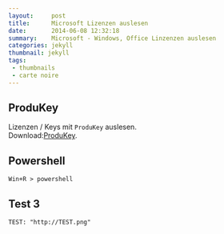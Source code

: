 ```yaml
---
layout:     post
title:      Microsoft Lizenzen auslesen
date:       2014-06-08 12:32:18
summary:    Microsoft - Windows, Office Linzenzen auslesen
categories: jekyll
thumbnail: jekyll
tags:
 - thumbnails
 - carte noire
---
```



## ProduKey


Lizenzen / Keys mit `ProduKey` auslesen.
<br>Download:[ProduKey][1].










## Powershell


```
Win+R > powershell

```

## Test 3

```
TEST: "http://TEST.png"
```


[1]: http://www.nirsoft.net/utils/produkey.zip